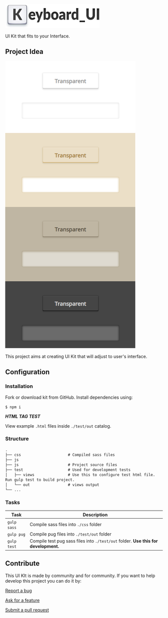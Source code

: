 ![logo](keyboard_ui.jpg)

UI Kit that fits to your Interface.

## Project Idea

![preview](prev.png)

This project aims at creating UI Kit that will adjust to user's interface.

## Configuration

### Installation

Fork or download kit from GitHub. Install dependencies using:

```
$ npm i
```

<b><i>HTML TAG TEST</i></b>

View example `.html` files inside `./test/out` catalog.

### Structure

```
.
├── css                     # Compiled sass files
├── js
├── js                      # Project source files
├── test                    # Used for development tests
│   ├── views               # Use this to configure test html file. Run gulp test to build project.
│   └── out                 # views output
└── ...
```

### Tasks

| Task        | Description                                                                         |
| ----------- | ----------------------------------------------------------------------------------- |
| `gulp sass` | Compile sass files into `./css` folder                                              |
| `gulp pug`  | Compile pug files into `./test/out` folder                                          |
| `gulp test` | Compile test pug sass files into `./test/out` folder. **Use this for development.** |

## Contribute

This UI KIt is made by community and for community. If you want to help develop this project you can do it by:

[Report a bug](https://github.com/wisniewski94/Keyboard_UI/issues)

[Ask for a feature](https://github.com/wisniewski94/Keyboard_UI/issues)

[Submit a pull request](https://github.com/wisniewski94/Keyboard_UI/pulls)
